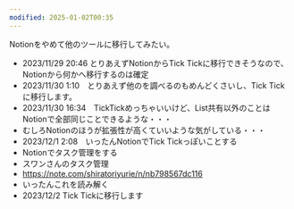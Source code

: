 ```yaml
---
modified: 2025-01-02T00:35
---
```

Notionをやめて他のツールに移行してみたい。

- 2023/11/29 20:46 とりあえずNotionからTick Tickに移行できそうなので、Notionから何かへ移行するのは確定  
- 2023/11/30 1:10　とりあえず他のを調べるのもめんどくさいし、Tick Tickに移行します。  
- 2023/11/30 16:34　TickTickめっちゃいいけど、List共有以外のことはNotionで全部同じことできるような・・・  
- むしろNotionのほうが拡張性が高くていいような気がしている・・・  
- 2023/12/1 2:08　いったんNotionでTick Tickっぽいことする  
- Notionでタスク管理をする  
- スワンさんのタスク管理  
- https://note.com/shiratoriyurie/n/nb798567dc116  
- いったんこれを読み解く  
- 2023/12/2 Tick Tickに移行します